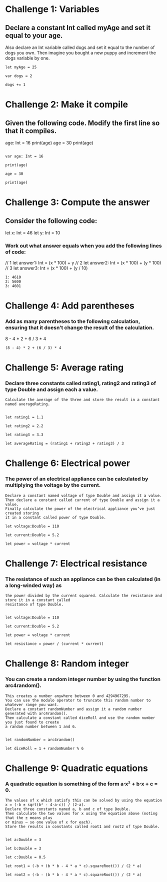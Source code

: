# Challenge 1: Variables
## Declare a constant Int called myAge and set it equal to your age.
   Also declare an Int variable called dogs and set it equal to the number of dogs you own.
   Then imagine you bought a new puppy and increment the dogs variable by one.

```
let myAge = 25

var dogs = 2

dogs += 1

```

# Challenge 2: Make it compile
## Given the following code. Modify the first line so that it compiles.
   age: Int = 16
   print(age)
   age = 30
   print(age)

```

var age: Int = 16

print(age)

age = 30

print(age)

```

# Challenge 3: Compute the answer
## Consider the following code:
  let x: Int = 46
  let y: Int = 10
### Work out what answer equals when you add the following lines of code:
// 1
let answer1: Int = (x * 100) + y 
// 2
let answer2: Int = (x * 100) + (y * 100)  
// 3
let answer3: Int = (x * 100) + (y / 10)

```
1: 4610
2: 5600
3: 4601

```

# Challenge 4: Add parentheses
### Add as many parentheses to the following calculation, ensuring that it doesn’t change the result of the calculation.

8 - 4 * 2 + 6 / 3 * 4

```
(8 - 4) * 2 + (6 / 3) * 4

```

# Challenge 5: Average rating
### Declare three constants called rating1, rating2 and rating3 of type Double and assign each a value.
    Calculate the average of the three and store the result in a constant named averageRating.

```

let rating1 = 1.1

let rating2 = 2.2

let rating3 = 3.3

let averageRating = (rating1 + rating2 + rating3) / 3

```

# Challenge 6: Electrical power
### The power of an electrical appliance can be calculated by multiplying the voltage by the current.
    Declare a constant named voltage of type Double and assign it a value.
    Then declare a constant called current of type Double and assign it a value.
    Finally calculate the power of the electrical appliance you’ve just created storing 
    it in a constant called power of type Double.

```
let voltage:Double = 110

let current:Double = 5.2

let power = voltage * current

```

# Challenge 7: Electrical resistance
### The resistance of such an appliance can be then calculated (in a long-winded way) as 
    the power divided by the current squared. Calculate the resistance and store it in a constant called
    resistance of type Double.
    
```

let voltage:Double = 110

let current:Double = 5.2

let power = voltage * current

let resistance = power / (current * current)

```

# Challenge 8: Random integer
### You can create a random integer number by using the function arc4random().
    This creates a number anywhere between 0 and 4294967295. 
    You can use the modulo operator to truncate this random number to whatever range you want.
    Declare a constant randomNumber and assign it a random number generated with arc4random().
    Then calculate a constant called diceRoll and use the random number you just found to create 
    a random number between 1 and 6.
    
```

let randomNumber = arc4random()

let diceRoll = 1 + randomNumber % 6

```

# Challenge 9: Quadratic equations
### A quadratic equation is something of the form a⋅x² + b⋅x + c = 0. 
    The values of x which satisfy this can be solved by using the equation x = (-b ± sqrt(b² - 4⋅a⋅c)) / (2⋅a).
    Declare three constants named a, b and c of type Double. 
    Then calculate the two values for x using the equation above (noting that the ± means plus 
    or minus — so one value of x for each). 
    Store the results in constants called root1 and root2 of type Double.

```

let a:Double = 3

let b:Double = 3

let c:Double = 0.5

let root1 = (-b + (b * b - 4 * a * c).squareRoot()) / (2 * a)

let root2 = (-b - (b * b - 4 * a * c).squareRoot()) / (2 * a)

```

